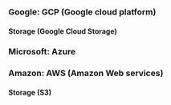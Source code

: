 
### Google: GCP (Google cloud platform)

#### Storage (Google Cloud Storage)

### Microsoft: Azure

### Amazon: AWS (Amazon Web services)

#### Storage (S3)
